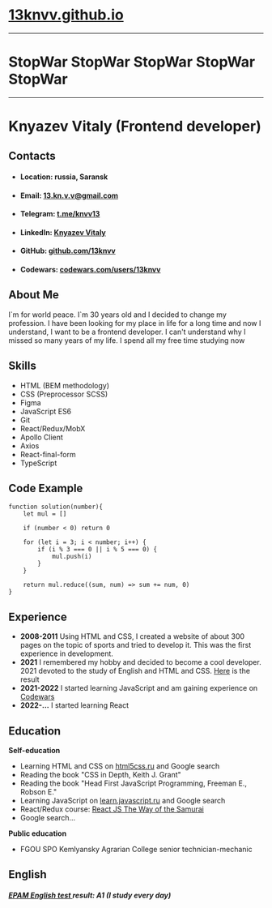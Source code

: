 # [13knvv.github.io](https://13knvv.github.io)

----------------------------------------
# StopWar StopWar StopWar StopWar StopWar
*********************************
# Knyazev Vitaly (Frontend developer)


## Contacts
* #### **Location:** russia, Saransk
* #### **Email:** 13.kn.v.v@gmail.com
* #### **Telegram:** [t.me/knvv13](https://t.me/knvv13) 
* #### **LinkedIn:** [Knyazev Vitaly](https://www.linkedin.com/in/vitaly-knyazev-158b441b8/)
* #### **GitHub:** [github.com/13knvv](https://github.com/13knvv)
* #### **Codewars:** [codewars.com/users/13knvv](https://www.codewars.com/users/13knvv)


## About Me
I\`m for world peace. I\`m 30 years old and I decided to change my profession. I have been looking for my place in life for a long time and now I understand, I want to be a frontend developer. I can't understand why I missed so many years of my life. I spend all my free time studying now 


## Skills
* HTML (BEM methodology)
* CSS (Preprocessor SCSS)
* Figma
* JavaScript ES6
* Git
* React/Redux/MobX
* Apollo Client
* Axios
* React-final-form
* TypeScript



## Code Example
```
function solution(number){
    let mul = []

    if (number < 0) return 0

    for (let i = 3; i < number; i++) {
        if (i % 3 === 0 || i % 5 === 0) {
            mul.push(i)
        }
    }

    return mul.reduce((sum, num) => sum += num, 0)
}
```


## Experience
* **2008-2011** Using HTML and CSS, I created a website of about 300 pages on the topic of sports and tried to develop it. This was the first experience in development.
* **2021** I remembered my hobby and decided to become a cool developer. 2021 devoted to the study of English and HTML and CSS. [Here](https://13knvv.github.io/) is the result
* **2021-2022** I started learning JavaScript and am gaining experience on [Codewars](https://www.codewars.com/users/13knvv)
* **2022-...** I started learning React

## Education
 **Self-education**
* Learning HTML and CSS on [html5css.ru](https://html5css.ru) and Google search
* Reading the book "CSS in Depth, Keith J. Grant"
* Reading the book "Head First JavaScript Programming, Freeman E., Robson E."
* Learning JavaScript on [learn.javascript.ru](https://learn.javascript.ru/) and Google search
* React/Redux course: [React JS The Way of the Samurai](https://www.youtube.com/playlist?list=PLcvhF2Wqh7DNVy1OCUpG3i5lyxyBWhGZ8)
* Google search...

 **Public education**
* FGOU SPO Kemlyansky Agrarian College senior technician-mechanic


## English
##### [EPAM English test ](https://examinator.epam.com/Main/PersonalAssignments)result: A1 (I study every day)

